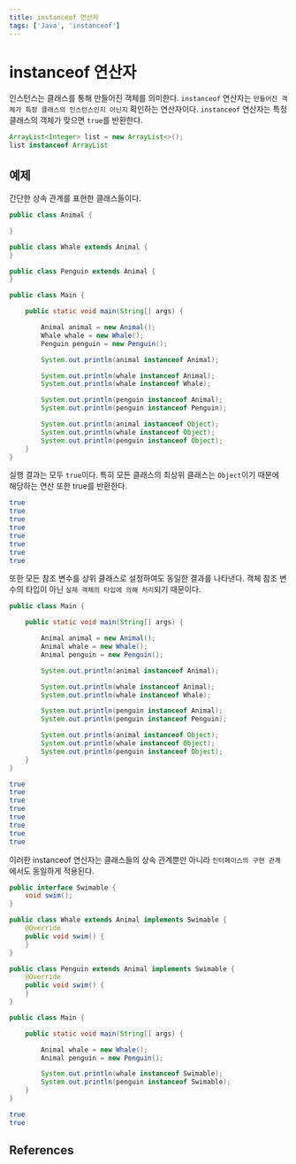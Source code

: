 ```yaml
---
title: instanceof 연산자
tags: ['Java', 'instanceof']
---
```


# instanceof 연산자

인스턴스는 클래스를 통해 만들어진 객체를 의미한다. `instanceof` 연산자는 `만들어진 객체가 특정 클래스의 인스턴스인지 아닌지` 확인하는 연산자이다. `instanceof` 연산자는 특정 클래스의 객체가 맞으면 `true`를 반환한다.

```java
ArrayList<Integer> list = new ArrayList<>();
list instanceof ArrayList
```

## 예제

간단한 상속 관계를 표현한 클래스들이다.

```java
public class Animal {

}

public class Whale extends Animal {
}

public class Penguin extends Animal {
}
```

```java
public class Main {

    public static void main(String[] args) {

        Animal animal = new Animal();
        Whale whale = new Whale();
        Penguin penguin = new Penguin();

        System.out.println(animal instanceof Animal);

        System.out.println(whale instanceof Animal);
        System.out.println(whale instanceof Whale);

        System.out.println(penguin instanceof Animal);
        System.out.println(penguin instanceof Penguin);

        System.out.println(animal instanceof Object);
        System.out.println(whale instanceof Object);
        System.out.println(penguin instanceof Object);
    }
}
```

실행 결과는 모두 `true`이다. 특히 모든 클래스의 최상위 클래스는 `Object`이기 때문에 해당하는 연산 또한 true를 반환한다.

```bash
true
true
true
true
true
true
true
true
```

또한 모든 참조 변수를 상위 클래스로 설정하여도 동일한 결과를 나타낸다. 객체 참조 변수의 타입이 아닌 `실제 객체의 타입에 의해 처리`되기 때문이다.

```java
public class Main {

    public static void main(String[] args) {

        Animal animal = new Animal();
        Animal whale = new Whale();
        Animal penguin = new Penguin();

        System.out.println(animal instanceof Animal);

        System.out.println(whale instanceof Animal);
        System.out.println(whale instanceof Whale);

        System.out.println(penguin instanceof Animal);
        System.out.println(penguin instanceof Penguin);

        System.out.println(animal instanceof Object);
        System.out.println(whale instanceof Object);
        System.out.println(penguin instanceof Object);
    }
}
```

```bash
true
true
true
true
true
true
true
true
```

이러한 instanceof 연산자는 클래스들의 상속 관계뿐만 아니라 `인터페이스의 구현 관계`에서도 동일하게 적용된다.

```java
public interface Swimable {
    void swim();
}

public class Whale extends Animal implements Swimable {
    @Override
    public void swim() {
    }
}

public class Penguin extends Animal implements Swimable {
    @Override
    public void swim() {
    }
}
```

```java
public class Main {

    public static void main(String[] args) {

        Animal whale = new Whale();
        Animal penguin = new Penguin();

        System.out.println(whale instanceof Swimable);
        System.out.println(penguin instanceof Swimable);
    }
}
```

```bash
true
true
```

## References

<TagLinks />